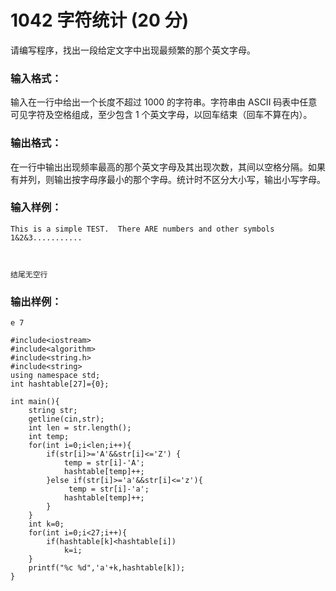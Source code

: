 # 1042 字符统计 (20 分)

请编写程序，找出一段给定文字中出现最频繁的那个英文字母。

### 输入格式：

输入在一行中给出一个长度不超过 1000 的字符串。字符串由 ASCII 码表中任意可见字符及空格组成，至少包含 1 个英文字母，以回车结束（回车不算在内）。

### 输出格式：

在一行中输出出现频率最高的那个英文字母及其出现次数，其间以空格分隔。如果有并列，则输出按字母序最小的那个字母。统计时不区分大小写，输出小写字母。

### 输入样例：

```in
This is a simple TEST.  There ARE numbers and other symbols 1&2&3...........



结尾无空行
```

### 输出样例：

```out
e 7
```

```
#include<iostream>
#include<algorithm>
#include<string.h>
#include<string>
using namespace std;
int hashtable[27]={0};

int main(){
    string str;
    getline(cin,str);
    int len = str.length();
    int temp;
    for(int i=0;i<len;i++){
        if(str[i]>='A'&&str[i]<='Z') {
            temp = str[i]-'A';
            hashtable[temp]++;
        }else if(str[i]>='a'&&str[i]<='z'){
             temp = str[i]-'a';
            hashtable[temp]++;
        } 
    }
    int k=0;
    for(int i=0;i<27;i++){
        if(hashtable[k]<hashtable[i])
            k=i;
    }
    printf("%c %d",'a'+k,hashtable[k]);
}
```

